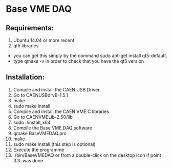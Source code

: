 # Base VME DAQ
## Requirements:
1. Ubuntu 14.04 or more recent
2. qt5 libraries
  * you can get this simply by the command sudo apt-get install qt5-default.
  * type qmake -v in order to check that you have the qt5 version

## Installation:
1. Compile and install the CAEN USB Driver
  1. Go to CAENUSBdrvB-1.5.1
  2. make
  3. sudo make install
2. Compile and install the CAEN VME C libraries
  1. Go to CAENVMELib-2.50/lib
  2. sudo ./install_x64 
3. Compile the Base VME DAQ software
  1. qmake BaseVMEDAQ.pro
  2. make
  3. sudo make install (this step is optional)
4. Execute the programme
  1. ./bin/BaseVMEDAQ or from a double-click on the desktop icon if point 3.3. was done

